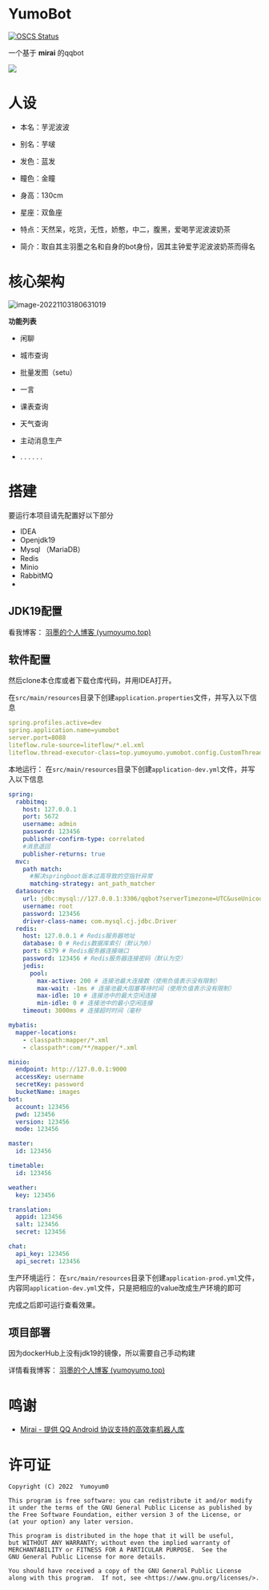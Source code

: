 # YumoBot
[![OSCS Status](https://www.oscs1024.com/platform/badge/YumoBot.svg?size=small)](https://www.murphysec.com/)

一个基于 **mirai** 的qqbot

![](https://yumoimgbed.oss-cn-shenzhen.aliyuncs.com/img/93246317_p13_master1200.jpg)

# 人设

- 本名：芋泥波波

- 别名：芋啵

- 发色：蓝发

- 瞳色：金瞳

- 身高：130cm

- 星座：双鱼座

- 特点：天然呆，吃货，无性，娇憨，中二，腹黑，爱喝芋泥波波奶茶

- 简介：取自其主羽墨之名和自身的bot身份，因其主钟爱芋泥波波奶茶而得名

# 核心架构

![image-20221103180631019](https://yumoimgbed.oss-cn-shenzhen.aliyuncs.com/img/image-20221103180631019.png)

**功能列表**

- 闲聊
- 城市查询
- 批量发图（setu）
- 一言

- 课表查询
- 天气查询
- 主动消息生产
- . . . . . .

# 搭建

要运行本项目请先配置好以下部分

- IDEA
- Openjdk19
- Mysql （MariaDB）
- Redis
- Minio
- RabbitMQ
- 

## JDK19配置

看我博客： [羽墨的个人博客 (yumoyumo.top)](https://www.yumoyumo.top/885.html)

## 软件配置

然后clone本仓库或者下载仓库代码，并用IDEA打开。

在`src/main/resources`目录下创建`application.properties`文件，并写入以下信息

```yml
spring.profiles.active=dev
spring.application.name=yumobot
server.port=8088
liteflow.rule-source=liteflow/*.el.xml
liteflow.thread-executor-class=top.yumoyumo.yumobot.config.CustomThreadBuilder
```
本地运行：
在`src/main/resources`目录下创建`application-dev.yml`文件，并写入以下信息

```yml
spring:
  rabbitmq:
    host: 127.0.0.1
    port: 5672
    username: admin
    password: 123456
    publisher-confirm-type: correlated
    #消息退回
    publisher-returns: true
  mvc:
    path match:
      #解决springboot版本过高导致的空指针异常
      matching-strategy: ant_path_matcher
  datasource:
    url: jdbc:mysql://127.0.0.1:3306/qqbot?serverTimezone=UTC&useUnicode=true&characterEncoding=utf8
    username: root
    password: 123456
    driver-class-name: com.mysql.cj.jdbc.Driver
  redis:
    host: 127.0.0.1 # Redis服务器地址
    database: 0 # Redis数据库索引（默认为0）
    port: 6379 # Redis服务器连接端口
    password: 123456 # Redis服务器连接密码（默认为空）
    jedis:
      pool:
        max-active: 200 # 连接池最大连接数（使用负值表示没有限制）
        max-wait: -1ms # 连接池最大阻塞等待时间（使用负值表示没有限制）
        max-idle: 10 # 连接池中的最大空闲连接
        min-idle: 0 # 连接池中的最小空闲连接
    timeout: 3000ms # 连接超时时间（毫秒

mybatis:
  mapper-locations:
    - classpath:mapper/*.xml
    - classpath*:com/**/mapper/*.xml

minio:
  endpoint: http://127.0.0.1:9000
  accessKey: username
  secretKey: password
  bucketName: images
bot:
  account: 123456
  pwd: 123456
  version: 123456
  mode: 123456

master:
  id: 123456

timetable:
  id: 123456

weather:
  key: 123456

translation:
  appid: 123456
  salt: 123456
  secret: 123456

chat:
  api_key: 123456
  api_secret: 123456
```
生产环境运行：
在`src/main/resources`目录下创建`application-prod.yml`文件，内容同`application-dev.yml`文件，只是把相应的value改成生产环境的即可

完成之后即可运行查看效果。

## 项目部署

因为dockerHub上没有jdk19的镜像，所以需要自己手动构建

详情看我博客： [羽墨的个人博客 (yumoyumo.top)](https://www.yumoyumo.top/885.html)

# 鸣谢

- [Mirai - 提供 QQ Android 协议支持的高效率机器人库](https://github.com/mamoe/mirai)

# 许可证

```
Copyright (C) 2022  Yumoyum0

This program is free software: you can redistribute it and/or modify
it under the terms of the GNU General Public License as published by
the Free Software Foundation, either version 3 of the License, or
(at your option) any later version.

This program is distributed in the hope that it will be useful,
but WITHOUT ANY WARRANTY; without even the implied warranty of
MERCHANTABILITY or FITNESS FOR A PARTICULAR PURPOSE.  See the
GNU General Public License for more details.

You should have received a copy of the GNU General Public License
along with this program.  If not, see <https://www.gnu.org/licenses/>.
```

###  
